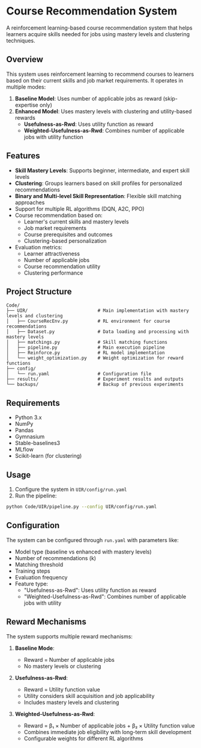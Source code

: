 # Course Recommendation System

A reinforcement learning-based course recommendation system that helps learners acquire skills needed for jobs using mastery levels and clustering techniques.

## Overview

This system uses reinforcement learning to recommend courses to learners based on their current skills and job market requirements. It operates in multiple modes:

1. **Baseline Model**: Uses number of applicable jobs as reward (skip-expertise only)
2. **Enhanced Model**: Uses mastery levels with clustering and utility-based rewards
   - **Usefulness-as-Rwd**: Uses utility function as reward
   - **Weighted-Usefulness-as-Rwd**: Combines number of applicable jobs with utility function

## Features

- **Skill Mastery Levels**: Supports beginner, intermediate, and expert skill levels
- **Clustering**: Groups learners based on skill profiles for personalized recommendations
- **Binary and Multi-level Skill Representation**: Flexible skill matching approaches
- Support for multiple RL algorithms (DQN, A2C, PPO)
- Course recommendation based on:
  - Learner's current skills and mastery levels
  - Job market requirements
  - Course prerequisites and outcomes
  - Clustering-based personalization
- Evaluation metrics:
  - Learner attractiveness
  - Number of applicable jobs
  - Course recommendation utility
  - Clustering performance

## Project Structure

```
Code/
├── UIR/                          # Main implementation with mastery levels and clustering
│   ├── CourseRecEnv.py           # RL environment for course recommendations
│   ├── Dataset.py                # Data loading and processing with mastery levels
│   ├── matchings.py              # Skill matching functions
│   ├── pipeline.py               # Main execution pipeline
│   ├── Reinforce.py              # RL model implementation
│   └── weight_optimization.py    # Weight optimization for reward functions
├── config/
│   └── run.yaml                  # Configuration file
├── results/                      # Experiment results and outputs
└── backups/                      # Backup of previous experiments
```

## Requirements

- Python 3.x
- NumPy
- Pandas
- Gymnasium
- Stable-baselines3
- MLflow
- Scikit-learn (for clustering)

## Usage

1. Configure the system in `UIR/config/run.yaml`
2. Run the pipeline:
```bash
python Code/UIR/pipeline.py --config UIR/config/run.yaml
```

## Configuration

The system can be configured through `run.yaml` with parameters like:
- Model type (baseline vs enhanced with mastery levels)
- Number of recommendations (k)
- Matching threshold
- Training steps
- Evaluation frequency
- Feature type:
  - "Usefulness-as-Rwd": Uses utility function as reward
  - "Weighted-Usefulness-as-Rwd": Combines number of applicable jobs with utility

## Reward Mechanisms

The system supports multiple reward mechanisms:

1. **Baseline Mode**:
   - Reward = Number of applicable jobs
   - No mastery levels or clustering

2. **Usefulness-as-Rwd**:
   - Reward = Utility function value
   - Utility considers skill acquisition and job applicability
   - Includes mastery levels and clustering

3. **Weighted-Usefulness-as-Rwd**:
   - Reward = β₁ × Number of applicable jobs + β₂ × Utility function value
   - Combines immediate job eligibility with long-term skill development
   - Configurable weights for different RL algorithms

